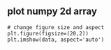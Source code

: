 
## plot numpy 2d array
```
# change figure size and aspect
plt.figure(figsize=(20,2))
plt.imshow(data, aspect='auto')
```
